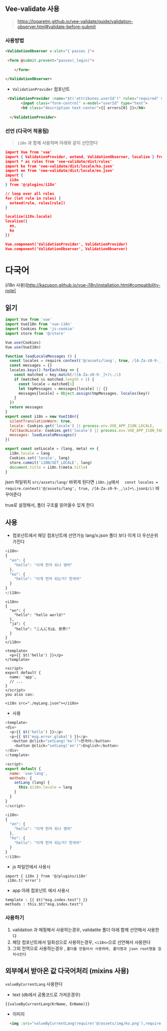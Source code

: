 ## Vee-validate 사용

> https://logaretm.github.io/vee-validate/guide/validation-observer.html#validate-before-submit

### 사용방법



```html
<ValidationObserver v-slot="{ passes }">
    
 <form @submit.prevent="passes(_login)">
 
    </form>
    
</ValidationObserver>

```

* `ValidationProvider` 컴포넌트

```html
 <ValidationProvider :name="$t('attributes.userId')" rules="required" v-slot="{ errors }">
       <input class="form-control" v-model="userId" type="text">
       <h6 class="description text-center">{{ errors[0] }}</h6>
   
  </ValidationProvider>
```



### 선언 (다국어 적용됨)

> `i18n` 과 함께 사용하며 아래와 같이 선언한다

```json
import Vue from 'vue'
import { ValidationProvider, extend, ValidationObserver, localize } from 'vee-validate'
import * as rules from 'vee-validate/dist/rules'
import ko from 'vee-validate/dist/locale/ko.json'
import en from 'vee-validate/dist/locale/en.json'
import {
  i18n
} from '@/plugins/i18n'

// loop over all rules
for (let rule in rules) {
  extend(rule, rules[rule])
}

localize(i18n.locale)
localize({
  en,
  ko
})

Vue.component('ValidationProvider', ValidationProvider)
Vue.component('ValidationObserver', ValidationObserver)

```



# 다국어

(i18n 사용)[http://kazupon.github.io/vue-i18n/installation.html#compatibility-note]

##  읽기

```javascript
import Vue from 'vue'
import VueI18n from 'vue-i18n'
import Cookies from 'js-cookie'
import store from '@/store'

Vue.use(Cookies)
Vue.use(VueI18n)

function loadLocaleMessages () {
  const locales = require.context('@/assets/lang', true, /[A-Za-z0-9-_,\s]+\.json$/i)
  const messages = {}
  locales.keys().forEach(key => {
    const matched = key.match(/([A-Za-z0-9-_]+)\./i)
    if (matched && matched.length > 1) {
      const locale = matched[1]
      let tmpMessages = messages[locale] || {}
      messages[locale] = Object.assign(tmpMessages, locales(key))
    }
  })
  return messages
}
export const i18n = new VueI18n({
  silentTranslationWarn: true,
  locale: Cookies.get('locale') || process.env.VUE_APP_I18N_LOCALE,
  fallbackLocale: Cookies.get('locale') || process.env.VUE_APP_I18N_FALLBACK_LOCALE,
  messages: loadLocaleMessages()
})

export const setLocale = (lang, meta) => {
  i18n.locale = lang
  Cookies.set('locale', lang)
  store.commit('i18N/SET_LOCALE', lang)
  document.title = i18n.t(meta.title)
}
```

json 파일위치
`src/assets/lang/`
바뀌게 된다면
`i18n.jg`에서 `  const locales = require.context('@/assets/lang', true, /[A-Za-z0-9-_,\s]+\.json$/i)` 바꾸어준다

true로 설정해서, 폴더 구조를 읽어올수 있게 한다 


## 사용
* 컴포넌트에서
해당 컴포넌트에 선언가능 
lang/x.json 폴더 보다 이게 더 우선순위 가진다

```javascript
<i18n>
{
  "en": {
    "hello": "이게 먼저 되나 영어"
  },
  "ko": {
    "hello": "이게 먼저 되는거? 한국어"
  }
}
</i18n>
````

```
<i18n>
{
  "en": {
    "hello": "hello world!"
  },
  "ja": {
    "hello": "こんにちは、世界!"
  }
}
</i18n>

<template>
  <p>{{ $t('hello') }}</p>
</template>

<script>
export default {
  name: 'app',
  // ...
}
</script>
you also can:

<i18n src="./myLang.json"></i18n>
````

* 사용

```javascript
<template>
<div>
  <p>{{ $t('hello') }}</p>
  <p>{{ $t('msg.error.global') }}</p>
   <button @click="setLang('ko')">한국어</button>
    <button @click="setLang('en')">English</button>
</div>
</template>

<script>
export default {
  name: 'vue-lang',
  methods: {
    setLang (lang) {
      this.$i18n.locale = lang
    }
  }
}
</script>

<i18n>
{
  "en": {
    "hello": "이게 먼저 되나 영어"
  },
  "ko": {
    "hello": "이게 먼저 되는거? 한국어"
  }
}
</i18n>

````


* js 파일안에서 사용시 

```
import { i18n } from '@/plugins/i18n'
 i18n.t('error')
```

* app 아래 컴포넌트 에서 사용시

```
template : {{ $t("msg.index.test") }}
methods : this.$t("msg.index.test")
```

### 사용하기
1. validation 과 매핑해서 사용하는경우, validatite 폴더 아래 함께 선언해서 사용한다
2. 해당 컴포넌트에서 일회성으로 사용하는경우, `<i18n>`으로 선언해서 사용한다
3. 그외 전역으로 사용하는경우 , `폴더를 만들어서 사용하며, 폴더명과 json root명을 일치시킨다`


## 외부에서 받아온 값 다국어처리 (mixins 사용)
`valueByCurrentLang` 사용한다

* text  (db에서 공통코드로 가져온경우)

```html
{{valueByCurrentLang(KrName, EnName)}}
```

* 이미지  

```html
  <img :src="valueByCurrentLang(require('@/assets/img/ko.png'),require('@/assets/img/en.png'))">
```



